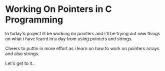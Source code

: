 # Working On Pointers in C Programming
In today's project ill be working on pointers and i'll be trying out new things on what i have learnt in a day from using pointers and strings.

Cheers to puttin in more effort as i learn on how to work on pointers arrays and also strings.

Let's get to it..
